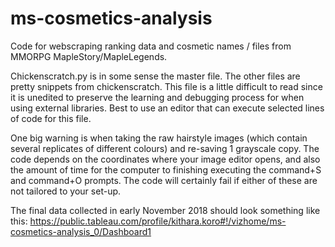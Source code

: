 # ms-cosmetics-analysis

Code for webscraping ranking data and cosmetic names / files from MMORPG MapleStory/MapleLegends.

Chickenscratch.py is in some sense the master file. The other files are pretty snippets from chickenscratch. This file is a little difficult to read since it is unedited to preserve the learning and debugging process for when using external libraries. Best to use an editor that can execute selected lines of code for this file.

One big warning is when taking the raw hairstyle images (which contain several replicates of different colours) and re-saving 1 grayscale copy. The code depends on the coordinates where your image editor opens, and also the amount of time for the computer to finishing executing the command+S and command+O prompts. The code will certainly fail if either of these are not tailored to your set-up. 

The final data collected in early November 2018 should look something like this: https://public.tableau.com/profile/kithara.koro#!/vizhome/ms-cosmetics-analysis_0/Dashboard1